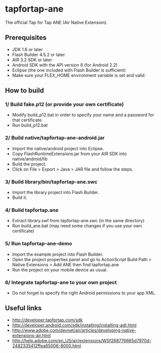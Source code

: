 tapfortap-ane
=============

The official Tap for Tap ANE (Air Native Extension).

Prerequisites
-------------

- JDK 1.6 or later
- Flash Builder 4.5.2 or later
- AIR 3.2 SDK or later
- Android SDK with the API version 8 (for Android 2.2)
- Eclipse (the one included with Flash Builder is sufficient)
- Make sure your FLEX_HOME environment variable is set and valid.

How to build
------------

### 1/ Build fake.p12 (or provide your own certificate)
- Modify build_p12.bat in order to specify your name and a password for that certificate.
- Run build_p12.bat

### 2/ Build native/tapfortap-ane-android.jar
- Import the native/android project into Eclipse.
- Copy FlashRuntimeExtensions.jar from your AIR SDK into native/android/lib
- Build the project.
- Click on File > Export > Java > JAR file and follow the steps.

### 3/ Build library/bin/tapfortap-ane.swc
- Import the library project into Flash Builder.
- Build it.

### 4/ Build tapfortap.ane
- Extract library.swf from tapfortap-ane.swc (in the same directory)
- Run build_ane.bat (may need some changes if you use your own certificate)

### 5/ Run tapfortap-ane-demo
- Import the example project into Flash Builder.
- Open the project properties panel and go to ActionScript Build Path > Native Extensions > Add ANE then find tapfortap.ane
- Run the project on your mobile device as usual.

### 6/ Integrate tapfortap-ane to your own project
- Do not forget to specify the right Android permissions to your app XML.

Useful links
------------

- http://developer.tapfortap.com/sdk
- http://developer.android.com/sdk/installing/installing-adt.html
- http://www.adobe.com/devnet/air/articles/developing-native-extensions-air.html
- http://help.adobe.com/en_US/air/extensions/WSf268776665d7970d-2482335412ffea65006-8000.html